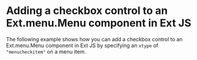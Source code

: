 # Adding a checkbox control to an Ext.menu.Menu component in Ext JS #

The following example shows how you can add a checkbox control to an Ext.menu.Menu component in Ext JS by specifying an `xtype` of `"menucheckitem"` on a menu item.
